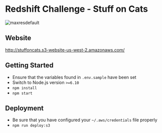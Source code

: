 # Redshift Challenge - Stuff on Cats
![maxresdefault](https://user-images.githubusercontent.com/11274285/33008911-137d6aca-cd79-11e7-9701-4742fd32db55.jpg)

## Website
http://stuffoncats.s3-website-us-west-2.amazonaws.com/

## Getting Started
-  Ensure that the variables found in `.env.sample` have been set
-  Switch to Node.js version `>=6.10`
-  `npm install`
- `npm start`

## Deployment
-  Be sure that you have configured your `~/.aws/credentials` file properly
- `npm run deploy:s3`